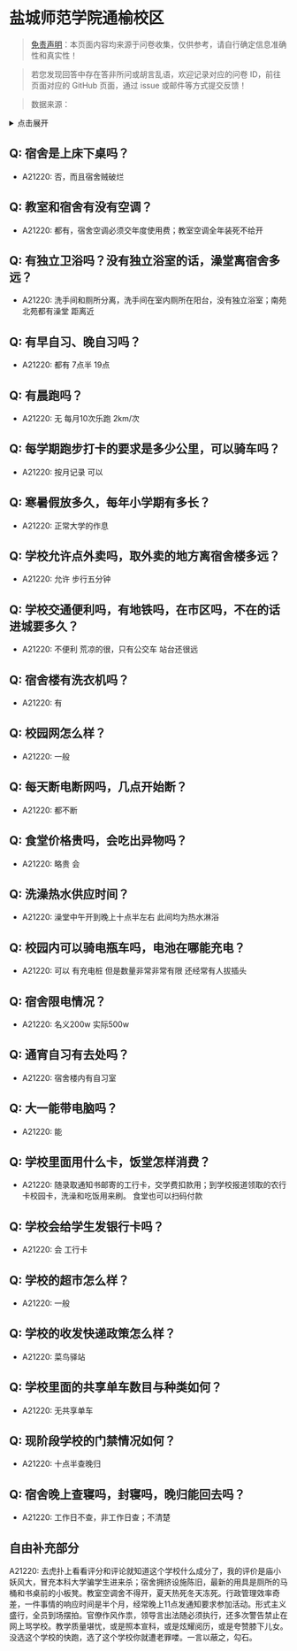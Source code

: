 # 盐城师范学院通榆校区

> [免责声明](https://colleges.chat/#_3)：本页面内容均来源于问卷收集，仅供参考，请自行确定信息准确性和真实性！

> 若您发现回答中存在答非所问或胡言乱语，欢迎记录对应的问卷 ID，前往页面对应的 GitHub 页面，通过 issue 或邮件等方式提交反馈！

> 数据来源：

<details><summary>点击展开</summary>
<ul>
<li>A21220: 匿名 (2023 年 11 月)</li>
</ul>
</details>

## Q: 宿舍是上床下桌吗？

- A21220: 否，而且宿舍贼破烂

## Q: 教室和宿舍有没有空调？

- A21220: 都有，宿舍空调必须交年度使用费；教室空调全年装死不给开

## Q: 有独立卫浴吗？没有独立浴室的话，澡堂离宿舍多远？

- A21220: 洗手间和厕所分离，洗手间在室内厕所在阳台，没有独立浴室；南苑北苑都有澡堂 距离近

## Q: 有早自习、晚自习吗？

- A21220: 都有 7点半 19点

## Q: 有晨跑吗？

- A21220: 无 每月10次乐跑 2km/次

## Q: 每学期跑步打卡的要求是多少公里，可以骑车吗？

- A21220: 按月记录  可以

## Q: 寒暑假放多久，每年小学期有多长？

- A21220: 正常大学的作息

## Q: 学校允许点外卖吗，取外卖的地方离宿舍楼多远？

- A21220: 允许 步行五分钟

## Q: 学校交通便利吗，有地铁吗，在市区吗，不在的话进城要多久？

- A21220: 不便利 荒凉的很，只有公交车 站台还很远

## Q: 宿舍楼有洗衣机吗？

- A21220: 有

## Q: 校园网怎么样？

- A21220: 一般

## Q: 每天断电断网吗，几点开始断？

- A21220: 都不断

## Q: 食堂价格贵吗，会吃出异物吗？

- A21220: 略贵 会

## Q: 洗澡热水供应时间？

- A21220: 澡堂中午开到晚上十点半左右 此间均为热水淋浴

## Q: 校园内可以骑电瓶车吗，电池在哪能充电？

- A21220: 可以 有充电桩 但是数量非常非常有限 还经常有人拔插头

## Q: 宿舍限电情况？

- A21220: 名义200w 实际500w

## Q: 通宵自习有去处吗？

- A21220: 宿舍楼内有自习室

## Q: 大一能带电脑吗？

- A21220: 能

## Q: 学校里面用什么卡，饭堂怎样消费？

- A21220: 随录取通知书邮寄的工行卡，交学费扣款用；到学校报道领取的农行卡校园卡，洗澡和吃饭用来刷。  食堂也可以扫码付款

## Q: 学校会给学生发银行卡吗？

- A21220: 会 工行卡

## Q: 学校的超市怎么样？

- A21220: 一般

## Q: 学校的收发快递政策怎么样？

- A21220: 菜鸟驿站

## Q: 学校里面的共享单车数目与种类如何？

- A21220: 无共享单车

## Q: 现阶段学校的门禁情况如何？

- A21220: 十点半查晚归

## Q: 宿舍晚上查寝吗，封寝吗，晚归能回去吗？

- A21220: 工作日不查，非工作日查；不清楚

## 自由补充部分

A21220: 去虎扑上看看评分和评论就知道这个学校什么成分了，我的评价是庙小妖风大，冒充本科大学骗学生进来杀；宿舍拥挤设施陈旧，最新的用具是厕所的马桶和书桌前的小板凳。教室空调舍不得开，夏天热死冬天冻死。行政管理效率奇差，一件事情的响应时间是半个月，经常晚上11点发通知要求参加活动。形式主义盛行，全员到场摆拍。官僚作风作祟，领导言出法随必须执行，还多次警告禁止在网上骂学校。教学质量堪忧，或是照本宣科，或是炫耀阅历，或是夸赞膝下儿女。没选这个学校的快跑，选了这个学校你就遭老罪喽。一言以蔽之，勾石。